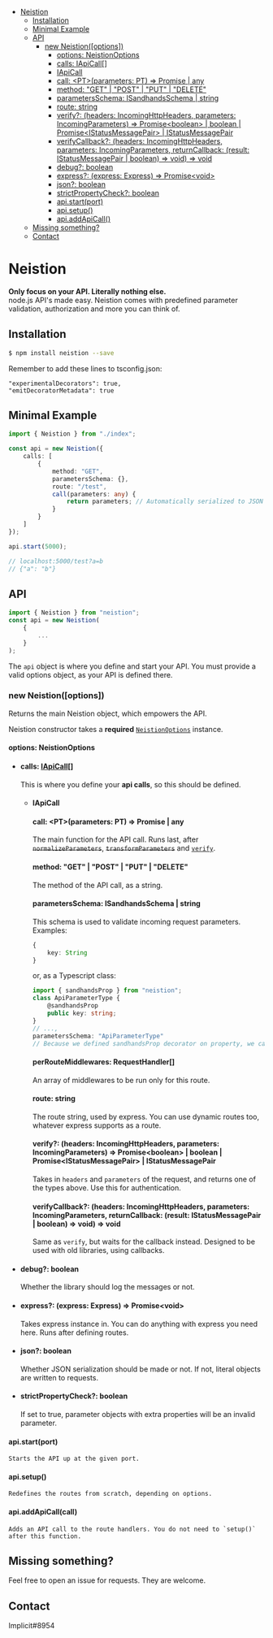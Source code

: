 - [Neistion](#neistion)
    - [Installation](#installation)
    - [Minimal Example](#minimal-example)
    - [API](#api)
        - [new Neistion([options])](#new-neistionoptions)
            - [options: NeistionOptions](#options-neistionoptions)
            - [calls: IApiCall[]](#calls-iapicall)
            - [IApiCall](#iapicall)
            - [call: \<PT>(parameters: PT) => Promise<any> | any](#call-ptparameters-pt--promiseany--any)
            - [method: "GET" | "POST" | "PUT" | "DELETE"](#method-%22get%22--%22post%22--%22put%22--%22delete%22)
            - [parametersSchema: ISandhandsSchema | string](#parametersschema-isandhandsschema--string)
            - [route: string](#route-string)
            - [verify?: (headers: IncomingHttpHeaders, parameters: IncomingParameters) => Promise\<boolean> | boolean | Promise\<IStatusMessagePair> | IStatusMessagePair](#verify-headers-incominghttpheaders-parameters-incomingparameters--promiseboolean--boolean--promiseistatusmessagepair--istatusmessagepair)
            - [verifyCallback?: (headers: IncomingHttpHeaders, parameters: IncomingParameters, returnCallback: (result: IStatusMessagePair | boolean) => void) => void](#verifycallback-headers-incominghttpheaders-parameters-incomingparameters-returncallback-result-istatusmessagepair--boolean--void--void)
            - [debug?: boolean](#debug-boolean)
            - [express?: (express: Express) => Promise\<void>](#express-express-express--promisevoid)
            - [json?: boolean](#json-boolean)
            - [strictPropertyCheck?: boolean](#strictPropertyCheck-boolean)
            - [api.start(port)](#apistartport)
            - [api.setup()](#apisetup)
            - [api.addApiCall()](#apiaddApiCallcall)
    - [Missing something?](#missing-something)
    - [Contact](#contact)

# Neistion
**Only focus on your API. Literally nothing else.**  
node.js API's made easy.
Neistion comes with predefined parameter validation, authorization and more you can think of.
## Installation
```sh
$ npm install neistion --save
```
Remember to add these lines to tsconfig.json:
```
"experimentalDecorators": true,
"emitDecoratorMetadata": true
```
## Minimal Example
```ts
import { Neistion } from "./index";

const api = new Neistion({
    calls: [
        {
            method: "GET",
            parametersSchema: {},
            route: "/test",
            call(parameters: any) {
                return parameters; // Automatically serialized to JSON
            }
        }
    ]
});

api.start(5000);

// localhost:5000/test?a=b
// {"a": "b"}
```
## API
```ts
import { Neistion } from "neistion";
const api = new Neistion(
    {
        ...
    }
);
```

The `api` object is where you define and start your API. You must provide a valid options object, as your API is defined there.

### new Neistion([options])

Returns the main Neistion object, which empowers the API.

Neistion constructor takes a **required** [`NeistionOptions`](#options) instance.

#### options: NeistionOptions

- #### calls: [IApiCall](#iapicall)[]
    This is where you define your **api calls**, so this should be defined.
    - #### IApiCall
        #### call: \<PT>(parameters: PT) => Promise<any> | any
        The main function for the API call. Runs last, after ~~`normalizeParameters`~~,  ~~`transformParameters`~~ and [`verify`](#verify).
        #### method: "GET" | "POST" | "PUT" | "DELETE"
        The method of the API call, as a string.
        #### parametersSchema: ISandhandsSchema | string
        This schema is used to validate incoming request parameters.  
        Examples: 
        ```ts
        {
            key: String
        }
        ```
        or, as a Typescript class:
        ```ts
        import { sandhandsProp } from "neistion";
        class ApiParameterType {
            @sandhandsProp
            public key: string;
        }
        // ...,
        parametersSchema: "ApiParameterType"
        // Because we defined sandhandsProp decorator on property, we can just type the name.
        ```
        #### perRouteMiddlewares: RequestHandler[]
        An array of middlewares to be run only for this route.
        #### route: string
        The route string, used by express.
        You can use dynamic routes too, whatever express supports as a route.
        #### verify?: (headers: IncomingHttpHeaders, parameters: IncomingParameters) => Promise\<boolean> | boolean | Promise\<IStatusMessagePair> | IStatusMessagePair
        Takes in `headers` and `parameters` of the request, and returns one of the types above.
        Use this for authentication.
        #### verifyCallback?: (headers: IncomingHttpHeaders, parameters: IncomingParameters,       returnCallback: (result: IStatusMessagePair | boolean) => void) => void
        Same as `verify`, but waits for the callback instead. Designed to be used with old libraries, using callbacks.
- #### debug?: boolean
    Whether the library should log the messages or not.
- #### express?: (express: Express) => Promise\<void>
    Takes express instance in. You can do anything with express you need here. Runs after defining routes.
- #### json?: boolean
    Whether JSON serialization should be made or not. If not, literal objects are written to requests.
- #### strictPropertyCheck?: boolean
    If set to true, parameter objects with extra properties will be an invalid parameter.

#### api.start(port)
    Starts the API up at the given port.
#### api.setup()
    Redefines the routes from scratch, depending on options.
#### api.addApiCall(call)
    Adds an API call to the route handlers. You do not need to `setup()` after this function.

## Missing something?
Feel free to open an issue for requests. They are welcome.
## Contact
Implicit#8954